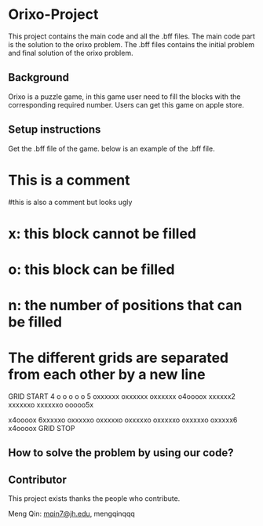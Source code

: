 # Orixo-Project
This project contains the main code and all the .bff files. The main code part is the solution to the orixo problem. The .bff files contains the initial problem and final solution of the orixo problem.

## Background
Orixo is a puzzle game, in this game user need to fill the blocks with the corresponding required number. Users can get this game on apple store.

## Setup instructions
Get the .bff file of the game. 
below is an example of the .bff file.

# This is a comment
#this is also a comment but looks ugly
# x: this block cannot be filled
# o: this block can be filled
# n: the number of positions that can be filled
# The different grids are separated from each other by a new line

GRID START
4 o o o o o 5
oxxxxxx
oxxxxxx
oxxxxxx
o4oooox
xxxxxx2
xxxxxxo
xxxxxxo
ooooo5x

x4oooox
6xxxxxo
oxxxxxo
oxxxxxo
oxxxxxo
oxxxxxo
oxxxxxo
oxxxxx6
x4oooox
GRID STOP

## How to solve the problem by using our code?




## Contributor
This project exists thanks the people who contribute. 

Meng Qin: mqin7@jh.edu, mengqinqqq
